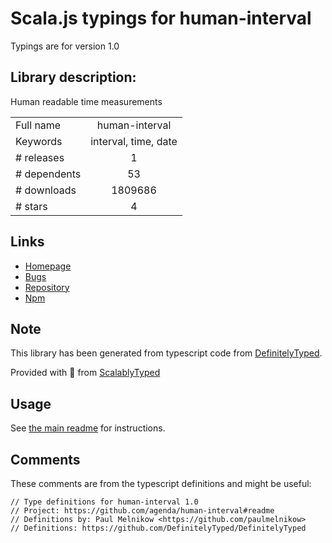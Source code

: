 
# Scala.js typings for human-interval

Typings are for version 1.0

## Library description:
Human readable time measurements

|                    |                 |
| ------------------ | :-------------: |
| Full name          | human-interval |
| Keywords           | interval, time, date |
| # releases         | 1 |
| # dependents       | 53 |
| # downloads        | 1809686 |
| # stars            | 4 |

## Links
- [Homepage](https://github.com/rschmukler/human-interval#readme)
- [Bugs](https://github.com/rschmukler/human-interval/issues)
- [Repository](https://github.com/rschmukler/human-interval)
- [Npm](https://www.npmjs.com/package/human-interval)
    


## Note
This library has been generated from typescript code from [DefinitelyTyped](https://definitelytyped.org).

Provided with :purple_heart: from [ScalablyTyped](https://github.com/oyvindberg/ScalablyTyped)

## Usage
See [the main readme](../../readme.md) for instructions.

## Comments

These comments are from the typescript definitions and might be useful:
```
// Type definitions for human-interval 1.0
// Project: https://github.com/agenda/human-interval#readme
// Definitions by: Paul Melnikow <https://github.com/paulmelnikow>
// Definitions: https://github.com/DefinitelyTyped/DefinitelyTyped

```

